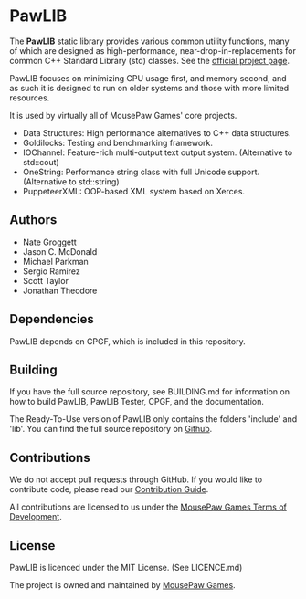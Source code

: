 PawLIB
=====================

The **PawLIB** static library provides various common utility functions,
many of which are designed as high-performance, near-drop-in-replacements
for common C++ Standard Library (std) classes. See the [official project page][1].

PawLIB focuses on minimizing CPU usage first, and memory second, and as
such it is designed to run on older systems and those with more limited
resources.

It is used by virtually all of MousePaw Games' core projects.

 - Data Structures: High performance alternatives to C++ data structures.
 - Goldilocks: Testing and benchmarking framework.
 - IOChannel: Feature-rich multi-output text output system. (Alternative to std::cout)
 - OneString: Performance string class with full Unicode support. (Alternative to std::string)
 - PuppeteerXML: OOP-based XML system based on Xerces.

Authors
-------------
 - Nate Groggett
 - Jason C. McDonald
 - Michael Parkman
 - Sergio Ramirez
 - Scott Taylor
 - Jonathan Theodore

Dependencies
-------------
PawLIB depends on CPGF, which is included in this repository.

Building
--------------
If you have the full source repository, see BUILDING.md for information
on how to build PawLIB, PawLIB Tester, CPGF, and the documentation.

The Ready-To-Use version of PawLIB only contains the folders 'include'
and 'lib'. You can find the full source repository on [Github][5].

Contributions
-------------
We do not accept pull requests through GitHub.
If you would like to contribute code, please read our
[Contribution Guide][3].

All contributions are licensed to us under the
[MousePaw Games Terms of Development][4].

License
-------------
PawLIB is licenced under the MIT License. (See LICENCE.md)

The project is owned and maintained by [MousePaw Games][2].

[1]: http://www.mousepawgames.com/pawlib
[2]: http://www.mousepawgames.com/opensource
[3]: http://www.mousepawgames.com/opensource#contribute
[4]: http://www.mousepawgames.com/termsofdevelopment
[5]: http://github.com/mousepawgames/pawlib
